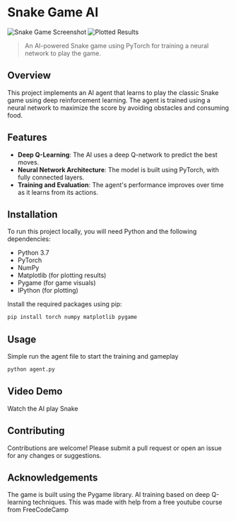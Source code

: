 # Snake Game AI

![Snake Game Screenshot](path_to_your_image1.png)
![Plotted Results](path_to_your_image2.png)

> An AI-powered Snake game using PyTorch for training a neural network to play the game.

## Overview

This project implements an AI agent that learns to play the classic Snake game using deep reinforcement learning. The agent is trained using a neural network to maximize the score by avoiding obstacles and consuming food.

## Features

- **Deep Q-Learning**: The AI uses a deep Q-network to predict the best moves.
- **Neural Network Architecture**: The model is built using PyTorch, with fully connected layers.
- **Training and Evaluation**: The agent's performance improves over time as it learns from its actions.

## Installation

To run this project locally, you will need Python and the following dependencies:

- Python 3.7
- PyTorch
- NumPy
- Matplotlib (for plotting results)
- Pygame (for game visuals)
- IPython (for plotting)

Install the required packages using pip:

```bash
pip install torch numpy matplotlib pygame
```

## Usage
Simple run the agent file to start the training and gameplay
```bash
python agent.py
```

## Video Demo
Watch the AI play Snake

## Contributing
Contributions are welcome! Please submit a pull request or open an issue for any changes or suggestions.

## Acknowledgements
The game is built using the Pygame library.
AI training based on deep Q-learning techniques.
This was made with help from a free youtube course from FreeCodeCamp
